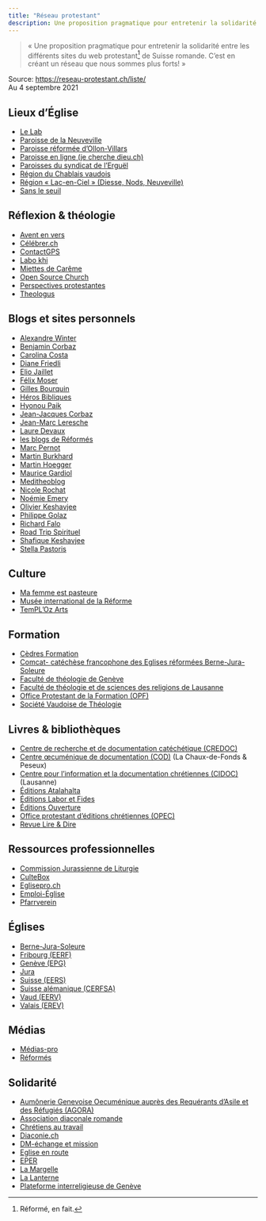 ```yaml
---
title: "Réseau protestant"
description: Une proposition pragmatique pour entretenir la solidarité entre les différents sites du web protestant de Suisse romande. C’est en créant un réseau que nous sommes plus forts!
---
```


> « Une proposition pragmatique pour entretenir la solidarité entre les différents sites du web protestant[^ref] de Suisse romande. C’est en créant un réseau que nous sommes plus forts! » 

[^ref]: Réformé, en fait.

<p>Source: <a href="https://reseau-protestant.ch/liste/">https://reseau-protestant.ch/liste/</a><br />
Au 4 septembre 2021</p>
<h2 id="lieux-deglise">Lieux d’Église</h2>
<ul>
<li><a href="http://lelab.church/">Le Lab</a></li>
<li><a href="https://paref2520.ch">Paroisse de la Neuveville</a></li>
<li><a href="https://ollonvillars.eerv.ch">Paroisse réformée d&rsquo;Ollon-Villars</a></li>
<li><a href="https://jecherchedieu.ch/">Paroisse en ligne (je cherche dieu.ch)</a></li>
<li><a href="https://www.referguel.ch">Paroisses du syndicat de l&rsquo;Erguël</a></li>
<li><a href="https://chablaisvaudois.eerv.ch/">Région du Chablais vaudois</a></li>
<li><a href="https://m.lac-en-ciel.ch">Région « Lac-en-Ciel » (Diesse, Nods, Neuveville)</a></li>
<li><a href="http://sansleseuil.ch/">Sans le seuil</a></li>
</ul>
<h2 id="reflexion--theologie">Réflexion &amp; théologie</h2>
<ul>
<li><a href="http://aventenvers.blogspot.com/">Avent en vers</a></li>
<li><a href="https://celebrer.ch/">Célébrer.ch</a></li>
<li><a href="https://www.contactgps.ch">ContactGPS</a></li>
<li><a href="https://labokhi.ch">Labo khi</a></li>
<li><a href="https://miettesdecareme.blogspot.com/">Miettes de Carême</a></li>
<li><a href="https://www.open-source.church/">Open Source Church</a></li>
<li><a href="http://perspectivesprotestantes.ch/">Perspectives protestantes</a></li>
<li><a href="https://theologus.ch/">Theologus</a></li>
</ul>
<h2 id="blogs-et-sites-personnels">Blogs et sites personnels</h2>
<ul>
<li><a href="https://lesensdelamarche.net/">Alexandre Winter</a></li>
<li><a href="https://carnetderoutedunpasteurpassionne.blogspot.com/">Benjamin Corbaz</a></li>
<li><a href="https://carolina-costa.com/">Carolina Costa</a></li>
<li><a href="https://dianefriedli.ch/">Diane Friedli</a></li>
<li><a href="https://eliojaillet.ch/">Elio Jaillet</a></li>
<li><a href="https://moser-felix.ch/">Félix Moser</a></li>
<li><a href="http://gillesbourquin.ch/">Gilles Bourquin</a></li>
<li><a href="https://heros-bibliques.ch/">Héros Bibliques</a></li>
<li><a href="https://potinsdivins.wordpress.com/">Hyonou Paik</a></li>
<li><a href="http://textesdejjcorbaz.blogspot.com/">Jean-Jacques Corbaz</a></li>
<li><a href="https://jeanmarcleresche.ch/">Jean-Marc Leresche</a></li>
<li><a href="https://lauredevaux.ch/">Laure Devaux</a></li>
<li><a href="https://www.reformes.ch/blogs">les blogs de Réformés</a></li>
<li><a href="http://marcpernot.net/">Marc Pernot</a></li>
<li><a href="https://coeuretmonde.wordpress.com/">Martin Burkhard</a></li>
<li><a href="https://martin.hoegger.org">Martin Hoegger</a></li>
<li><a href="http://resistanceetouverture.blog.tdg.ch/">Maurice Gardiol</a></li>
<li><a href="https://meditheoblog.wordpress.com/">Meditheoblog</a></li>
<li><a href="https://nicolerochat.ch/">Nicole Rochat</a></li>
<li><a href="http://pelerine-au-chocolat.blogspot.com/">Noémie Emery</a></li>
<li><a href="https://www.theologeek.ch/">Olivier Keshavjee</a></li>
<li><a href="https://philippegolaz.ch/">Philippe Golaz</a></li>
<li><a href="https://richardfalo.com">Richard Falo</a></li>
<li><a href="http://www.roadtripspirituel.ch/">Road Trip Spirituel</a></li>
<li><a href="https://skblog.ch">Shafique Keshavjee</a></li>
<li><a href="https://leblogduneveilleuse.blogspot.com/">Stella Pastoris</a></li>
</ul>
<h2 id="culture">Culture</h2>
<ul>
<li><a href="http://www.mafemmeestpasteure.ch/">Ma femme est pasteure</a></li>
<li><a href="https://www.musee-reforme.ch/">Musée international de la Réforme</a></li>
<li><a href="https://www.templozarts.ch/">TemPL&rsquo;Oz Arts</a></li>
</ul>
<h2 id="formation">Formation</h2>
<ul>
<li><a href="https://cedresformation.ch/">Cèdres Formation</a></li>
<li><a href="http://cate.ch">Comcat- </a><a href="http://cate.ch">catéchèse francophone des Eglises réformées Berne-Jura-Soleure</a></li>
<li><a href="https://www.unige.ch/theologie/">Faculté de théologie de Genève</a></li>
<li><a href="https://www.unil.ch/ftsr/">Faculté de théologie et de sciences des religions de Lausanne</a></li>
<li><a href="https://www.protestant-formation.ch/">Office Protestant de la Formation (OPF)</a></li>
<li><a href="https://svth.ch/">Société Vaudoise de Théologie</a></li>
</ul>
<h2 id="livre--bibliotheques">Livres &amp; bibliothèques</h2>
<ul>
<li><a href="https://www.mediatheque-cip.ch/mediatheque/Partenaires/CREDOC">Centre de recherche et de documentation catéchétique (CREDOC)</a></li>
<li><a href="https://www.cod-ne.ch/">Centre œcuménique de documentation (COD)</a> (La Chaux-de-Fonds &amp; Peseux)</li>
<li><a href="https://www.cidoc.ch/">Centre pour l’information et la documentation chrétiennes (CIDOC)</a> (Lausanne)</li>
<li><a href="https://editions-atalahalta.com/">Éditions Atalahalta</a></li>
<li><a href="https://www.laboretfides.com/">Éditions Labor et Fides</a></li>
<li><a href="https://editionsouverture.ch/">Éditions Ouverture</a></li>
<li><a href="https://www.protestant-edition.ch/">Office protestant d’éditions chrétiennes (OPEC)</a></li>
<li><a href="http://www.lire-et-dire.ch/">Revue Lire &amp; Dire</a></li>
</ul>
<h2 id="ressources-professionnelles">Ressources professionnelles</h2>
<ul>
<li><a href="https://celebrations.refbejuso.ch/">Commission Jurassienne de Liturgie</a></li>
<li><a href="https://cultebox.ch/">CulteBox</a></li>
<li><a href="https://eglisepro.ch/">Eglisepro.ch</a></li>
<li><a href="http://www.emploi-eglise.ch/">Emploi-Église</a></li>
<li><a href="https://www.pfarrverein.ch/">Pfarrverein</a></li>
</ul>
<h2 id="eglises">Églises</h2>
<ul>
<li><a href="http://www.refbejuso.ch/">Berne-Jura-Soleure</a></li>
<li><a href="https://www.ref-fr.ch/">Fribourg (EERF)</a></li>
<li><a href="https://epg.ch/">Genève (EPG)</a></li>
<li><a href="https://www.egliserefju.ch/">Jura</a></li>
<li><a href="https://www.evref.ch/">Suisse (EERS)</a></li>
<li><a href="http://cerfsa.ch/">Suisse alémanique (CERFSA)</a></li>
<li><a href="https://eerv.ch/">Vaud (EERV)</a></li>
<li><a href="https://erev.ch/">Valais (EREV)</a></li>
</ul>
<h2 id="medias">Médias</h2>
<ul>
<li><a href="https://www.mediaspro.ch/">Médias-pro</a></li>
<li><a href="https://www.reformes.ch/">Réformés</a></li>
</ul>
<h2 id="solidarite">Solidarité</h2>
<ul>
<li><a href="https://agora-asile.ch/">Aumônerie Genevoise Oecuménique auprès des Requérants d&rsquo;Asile et des Réfugiés (AGORA)</a></li>
<li><a href="https://diaconat.ch/">Association diaconale romande</a></li>
<li><a href="https://chretiensautravail.ch/">Chrétiens au travail</a></li>
<li><a href="https://www.diaconie.ch/">Diaconie.ch</a></li>
<li><a href="https://www.dmr.ch/">DM-échange et mission</a></li>
<li><a href="https://egliseenroute.ch/">Eglise en route</a></li>
<li><a href="https://www.eper.ch/">EPER</a></li>
<li><a href="https://la-margelle.ch/">La Margelle</a></li>
<li><a href="https://www.eren.ch/lanterne">La Lanterne</a></li>
<li><a href="http://www.interreligieux.ch/">Plateforme interreligieuse de Genève</a></li>
</ul>